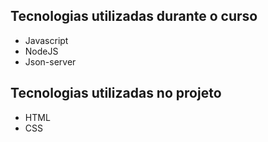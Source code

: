 ## Tecnologias utilizadas durante o curso
* Javascript
* NodeJS
* Json-server

## Tecnologias utilizadas no projeto
* HTML
* CSS